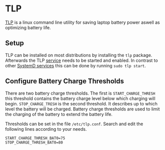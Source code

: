 # TLP

[TLP](https://linrunner.de/tlp) is a linux command line utility for saving
laptop battery power aswell as optimizing battery life.

## Setup

TLP can be installed on most distributions by installing the `tlp` package.
Afterwards the TLP
[service](/wiki/linux/systemd.md#startstopenabledisable-a-service) needs to be
started and enabled.
In contrast to other
[SystemD services](/wiki/linux/systemd.md#startstopenabledisable-a-service) this
can be done by running `sudo tlp start`.

## Configure Battery Charge Thresholds

There are two battery charge thresholds.
The first is `START_CHARGE_THRESH` this threshold contains the battery charge
level below which charging will begin.
`STOP_CHARGE_TRESH` is the second threshold.
It describes up to which level the battery will be charged.
Battery charge thresholds are used to limit the charging of the battery to
extend the battery life.

Thresholds can be set in the file `/etc/tlp.conf`.
Search and edit the following lines according to your needs.

```txt
START_CHARGE_THRESH_BAT0=75
STOP_CHARGE_THRESH_BAT0=80
```
